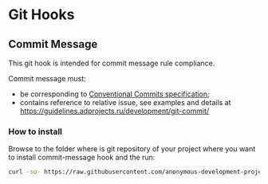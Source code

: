 # Git Hooks

## Commit Message

This git hook is intended for commit message rule compliance.

Commit message must:
- be corresponding to [Conventional Commits specification](https://www.conventionalcommits.org/en/v1.0.0/);
- contains reference to relative issue, see examples and details at https://guidelines.adprojects.ru/development/git-commit/

### How to install

Browse to the folder where is git repository of your project where you want to install commit-message hook and the run:

```bash
curl -so- https://raw.githubusercontent.com/anonymous-development-projects/git-hooks/master/install.sh | bash
```